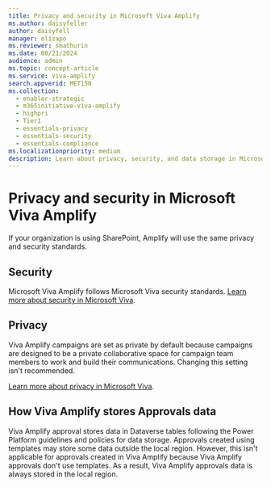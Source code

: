 ```yaml
---
title: Privacy and security in Microsoft Viva Amplify
ms.author: daisyfeller
author: daisyfell
manager: elizapo
ms.reviewer: smathurin
ms.date: 08/21/2024
audience: admin
ms.topic: concept-article
ms.service: viva-amplify
search.appverid: MET150
ms.collection:
  - enabler-strategic
  - m365initiative-viva-amplify
  - highpri
  - Tier1
  - essentials-privacy
  - essentials-security
  - essentials-compliance
ms.localizationpriority: medium
description: Learn about privacy, security, and data storage in Microsoft Viva Amplify.
---
```


# Privacy and security in Microsoft Viva Amplify

If your organization is using SharePoint, Amplify will use the same privacy and security standards.

## Security

Microsoft Viva Amplify follows Microsoft Viva security standards. [Learn more about security in Microsoft Viva](../viva-security.md).

## Privacy

Viva Amplify campaigns are set as private by default because campaigns are designed to be a private collaborative space for campaign team members to work and build their communications. Changing this setting isn't recommended.

[Learn more about privacy in Microsoft Viva](../viva-privacy.md).

## How Viva Amplify stores Approvals data

Viva Amplify approval stores data in Dataverse tables following the Power Platform guidelines and policies for data storage. Approvals created using templates may store some data outside the local region. However, this isn't applicable for approvals created in Viva Amplify because Viva Amplify approvals don't use templates. As a result, Viva Amplify approvals data is always stored in the local region.
